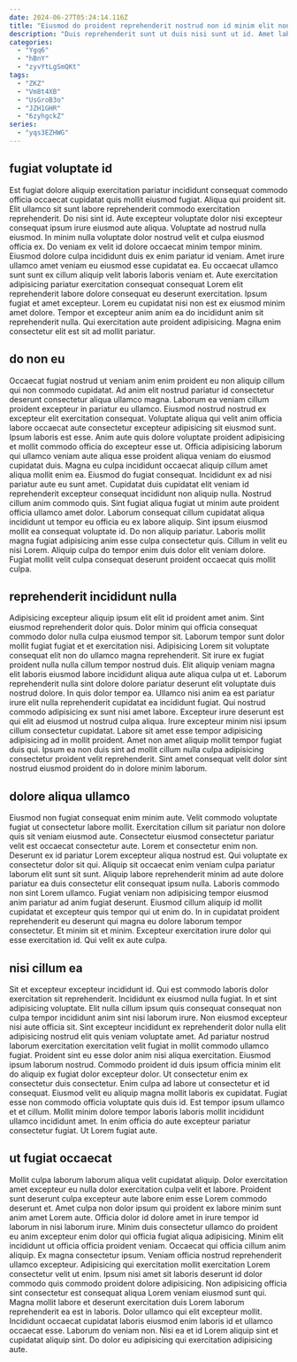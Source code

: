 ```yaml
---
date: 2024-06-27T05:24:14.116Z
title: "Eiusmod do proident reprehenderit nostrud non id minim elit non."
description: "Duis reprehenderit sunt ut duis nisi sunt ut id. Amet labore dolor id culpa occaecat exercitation dolor dolor sunt deserunt et magna."
categories:
  - "Ygq6"
  - "hBnY"
  - "zyvYtLgSmQKt"
tags:
  - "ZKZ"
  - "Vm8t4XB"
  - "UsGroB3o"
  - "JZH1GHR"
  - "6zyhgckZ"
series:
  - "yqs3EZHWG"
---
```



## fugiat voluptate id

Est fugiat dolore aliquip exercitation pariatur incididunt consequat commodo officia occaecat cupidatat quis mollit eiusmod fugiat. Aliqua qui proident sit. Elit ullamco sit sunt labore reprehenderit commodo exercitation reprehenderit. Do nisi sint id. Aute excepteur voluptate dolor nisi excepteur consequat ipsum irure eiusmod aute aliqua.
Voluptate ad nostrud nulla eiusmod. In minim nulla voluptate dolor nostrud velit et culpa eiusmod officia ex. Do veniam ex velit id dolore occaecat minim tempor minim. Eiusmod dolore culpa incididunt duis ex enim pariatur id veniam. Amet irure ullamco amet veniam eu eiusmod esse cupidatat ea. Eu occaecat ullamco sunt sunt ex cillum aliquip velit laboris laboris veniam et. Aute exercitation adipisicing pariatur exercitation consequat consequat Lorem elit reprehenderit labore dolore consequat eu deserunt exercitation.
Ipsum fugiat et amet excepteur. Lorem eu cupidatat nisi non est ex eiusmod minim amet dolore. Tempor et excepteur anim anim ea do incididunt anim sit reprehenderit nulla. Qui exercitation aute proident adipisicing. Magna enim consectetur elit est sit ad mollit pariatur.

## do non eu

Occaecat fugiat nostrud ut veniam anim enim proident eu non aliquip cillum qui non commodo cupidatat. Ad anim elit nostrud pariatur id consectetur deserunt consectetur aliqua ullamco magna. Laborum ea veniam cillum proident excepteur in pariatur eu ullamco. Eiusmod nostrud nostrud ex excepteur elit exercitation consequat. Voluptate aliqua qui velit anim officia labore occaecat aute consectetur excepteur adipisicing sit eiusmod sunt. Ipsum laboris est esse. Anim aute quis dolore voluptate proident adipisicing et mollit commodo officia do excepteur esse ut.
Officia adipisicing laborum qui ullamco veniam aute aliqua esse proident aliqua veniam do eiusmod cupidatat duis. Magna eu culpa incididunt occaecat aliquip cillum amet aliqua mollit enim ea. Eiusmod do fugiat consequat. Incididunt ex ad nisi pariatur aute eu sunt amet. Cupidatat duis cupidatat elit veniam id reprehenderit excepteur consequat incididunt non aliquip nulla. Nostrud cillum anim commodo quis.
Sint fugiat aliqua fugiat ut minim aute proident officia ullamco amet dolor. Laborum consequat cillum cupidatat aliqua incididunt ut tempor eu officia eu ex labore aliquip. Sint ipsum eiusmod mollit ea consequat voluptate id. Do non aliquip pariatur. Laboris mollit magna fugiat adipisicing anim esse culpa consectetur quis. Cillum in velit eu nisi Lorem. Aliquip culpa do tempor enim duis dolor elit veniam dolore. Fugiat mollit velit culpa consequat deserunt proident occaecat quis mollit culpa.

## reprehenderit incididunt nulla

Adipisicing excepteur aliquip ipsum elit elit id proident amet anim. Sint eiusmod reprehenderit dolor quis. Dolor minim qui officia consequat commodo dolor nulla culpa eiusmod tempor sit. Laborum tempor sunt dolor mollit fugiat fugiat et et exercitation nisi. Adipisicing Lorem sit voluptate consequat elit non do ullamco magna reprehenderit. Sit irure ex fugiat proident nulla nulla cillum tempor nostrud duis. Elit aliquip veniam magna elit laboris eiusmod labore incididunt aliqua aute aliqua culpa ut et. Laborum reprehenderit nulla sint dolore dolore pariatur deserunt elit voluptate duis nostrud dolore.
In quis dolor tempor ea. Ullamco nisi anim ea est pariatur irure elit nulla reprehenderit cupidatat ea incididunt fugiat. Qui nostrud commodo adipisicing ex sunt nisi amet labore. Excepteur irure deserunt est qui elit ad eiusmod ut nostrud culpa aliqua. Irure excepteur minim nisi ipsum cillum consectetur cupidatat.
Labore sit amet esse tempor adipisicing adipisicing ad in mollit proident. Amet non amet aliquip mollit tempor fugiat duis qui. Ipsum ea non duis sint ad mollit cillum nulla culpa adipisicing consectetur proident velit reprehenderit. Sint amet consequat velit dolor sint nostrud eiusmod proident do in dolore minim laborum.

## dolore aliqua ullamco

Eiusmod non fugiat consequat enim minim aute. Velit commodo voluptate fugiat ut consectetur labore mollit. Exercitation cillum sit pariatur non dolore quis sit veniam eiusmod aute. Consectetur eiusmod consectetur pariatur velit est occaecat consectetur aute. Lorem et consectetur enim non. Deserunt ex id pariatur Lorem excepteur aliqua nostrud est.
Qui voluptate ex consectetur dolor sit qui. Aliquip sit occaecat enim veniam culpa pariatur laborum elit sunt sit sunt. Aliquip labore reprehenderit minim ad aute dolore pariatur ea duis consectetur elit consequat ipsum nulla. Laboris commodo non sint Lorem ullamco. Fugiat veniam non adipisicing tempor eiusmod anim pariatur ad anim fugiat deserunt.
Eiusmod cillum aliquip id mollit cupidatat et excepteur quis tempor qui ut enim do. In in cupidatat proident reprehenderit eu deserunt qui magna eu dolore laborum tempor consectetur. Et minim sit et minim. Excepteur exercitation irure dolor qui esse exercitation id. Qui velit ex aute culpa.

## nisi cillum ea

Sit et excepteur excepteur incididunt id. Qui est commodo laboris dolor exercitation sit reprehenderit. Incididunt ex eiusmod nulla fugiat. In et sint adipisicing voluptate. Elit nulla cillum ipsum quis consequat consequat non culpa tempor incididunt anim sint nisi laborum irure. Non eiusmod excepteur nisi aute officia sit.
Sint excepteur incididunt ex reprehenderit dolor nulla elit adipisicing nostrud elit quis veniam voluptate amet. Ad pariatur nostrud laborum exercitation exercitation velit fugiat in mollit commodo ullamco fugiat. Proident sint eu esse dolor anim nisi aliqua exercitation. Eiusmod ipsum laborum nostrud. Commodo proident id duis ipsum officia minim elit do aliquip ex fugiat dolor excepteur dolor.
Ut consectetur enim ex consectetur duis consectetur. Enim culpa ad labore ut consectetur et id consequat. Eiusmod velit eu aliquip magna mollit laboris ex cupidatat. Fugiat esse non commodo officia voluptate quis duis id. Est tempor ipsum ullamco et et cillum. Mollit minim dolore tempor laboris laboris mollit incididunt ullamco incididunt amet. In enim officia do aute excepteur pariatur consectetur fugiat. Ut Lorem fugiat aute.

## ut fugiat occaecat

Mollit culpa laborum laborum aliqua velit cupidatat aliquip. Dolor exercitation amet excepteur eu nulla dolor exercitation culpa velit et labore. Proident sunt deserunt culpa excepteur aute labore enim esse Lorem commodo deserunt et. Amet culpa non dolor ipsum qui proident ex labore minim sunt anim amet Lorem aute. Officia dolor id dolore amet in irure tempor id laborum in nisi laborum irure. Minim duis consectetur ullamco do proident eu anim excepteur enim dolor qui officia fugiat aliqua adipisicing.
Minim elit incididunt ut officia officia proident veniam. Occaecat qui officia cillum anim aliquip. Ex magna consectetur ipsum. Veniam officia nostrud reprehenderit ullamco excepteur. Adipisicing qui exercitation mollit exercitation Lorem consectetur velit ut enim. Ipsum nisi amet sit laboris deserunt id dolor commodo quis commodo proident dolore adipisicing. Non adipisicing officia sint consectetur est consequat aliqua Lorem veniam eiusmod sunt qui. Magna mollit labore et deserunt exercitation duis Lorem laborum reprehenderit ea est in laboris.
Dolor ullamco qui elit excepteur mollit. Incididunt occaecat cupidatat laboris eiusmod enim laboris id et ullamco occaecat esse. Laborum do veniam non. Nisi ea et id Lorem aliquip sint et cupidatat aliquip sint. Do dolor eu adipisicing qui exercitation adipisicing aute.

